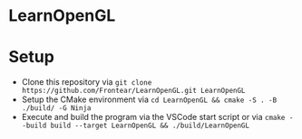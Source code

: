 # LearnOpenGL

# Setup
- Clone this repository via `git clone https://github.com/Frontear/LearnOpenGL.git LearnOpenGL`
- Setup the CMake environment via `cd LearnOpenGL && cmake -S . -B ./build/ -G Ninja`
- Execute and build the program via the VSCode start script or via `cmake --build build --target LearnOpenGL && ./build/LearnOpenGL`
